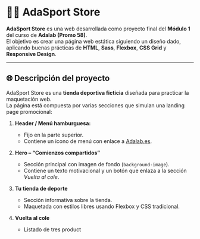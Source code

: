 # 🏃‍♀️ AdaSport Store

**AdaSport Store** es una web desarrollada como proyecto final del **Módulo 1** del curso de **Adalab (Promo 58)**.  
El objetivo es crear una página web estática siguiendo un diseño dado, aplicando buenas prácticas de **HTML**, **Sass**, **Flexbox**, **CSS Grid** y **Responsive Design**.  

---

## 🌐 Descripción del proyecto

AdaSport Store es una **tienda deportiva ficticia** diseñada para practicar la maquetación web.  
La página está compuesta por varias secciones que simulan una landing page promocional:

1. **Header / Menú hamburguesa:**  
   - Fijo en la parte superior.  
   - Contiene un icono de menú con enlace a [Adalab.es](https://adalab.es).  

2. **Hero – “Comienzos compartidos”**  
   - Sección principal con imagen de fondo (`background-image`).  
   - Contiene un texto motivacional y un botón que enlaza a la sección *Vuelta al cole*.  

3. **Tu tienda de deporte**  
   - Sección informativa sobre la tienda.  
   - Maquetada con estilos libres usando Flexbox y CSS tradicional.  

4. **Vuelta al cole**  
   - Listado de tres product
